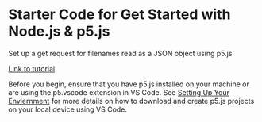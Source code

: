 # Starter Code for Get Started with Node.js & p5.js
Set up a get request for filenames read as a JSON object using p5.js 

[Link to tutorial](https://docs.google.com/document/d/1n6Je0Lzht2ibQmN1st1ccth47ppNhIYtMBTOwNAAFdo/edit?usp=sharing)

Before you begin, ensure that you have p5.js installed on your machine or are using the p5.vscode extension in VS Code. See [Setting Up Your Enviernment](https://docs.google.com/document/d/12AAGiuV1hS2BGacyQdFX6hH4FjrhbVGG7oJ7XYSQHbE/edit#heading=h.o2otuvhzi85u) for more details on how to download and create p5.js projects on your local device using VS Code. 
